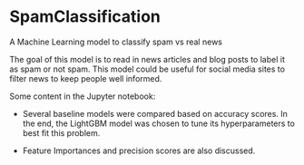 # SpamClassification
A Machine Learning model to classify spam vs real news

The goal of this model is to read in news articles and blog posts to label it as spam or not spam. This model could be useful for social media sites to filter news to keep people well informed.

Some content in the Jupyter notebook:
* Several baseline models were compared based on accuracy scores. In the end, the LightGBM model was chosen to tune its hyperparameters to best fit this problem.

* Feature Importances and precision scores are also discussed.

